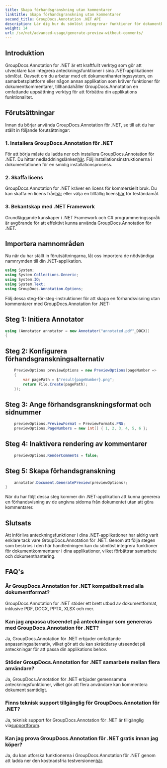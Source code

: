 ```yaml
---
title: Skapa förhandsgranskning utan kommentarer
linktitle: Skapa förhandsgranskning utan kommentarer
second_title: GroupDocs.Annotation .NET API
description: Lär dig hur du sömlöst integrerar funktioner för dokumentkommentarer i dina .NET-applikationer med hjälp av GroupDocs.Annotation for .NET.
weight: 14
url: /sv/net/advanced-usage/generate-preview-without-comments/
---
```

## Introduktion
GroupDocs.Annotation for .NET är ett kraftfullt verktyg som gör att utvecklare kan integrera anteckningsfunktioner i sina .NET-applikationer sömlöst. Oavsett om du arbetar med ett dokumenthanteringssystem, en samarbetsplattform eller någon annan applikation som kräver funktioner för dokumentkommentarer, tillhandahåller GroupDocs.Annotation en omfattande uppsättning verktyg för att förbättra din applikations funktionalitet.
## Förutsättningar
Innan du börjar använda GroupDocs.Annotation för .NET, se till att du har ställt in följande förutsättningar:
### 1. Installera GroupDocs.Annotation för .NET
 För att börja måste du ladda ner och installera GroupDocs.Annotation för .NET. Du hittar nedladdningslänken[här](https://releases.groupdocs.com/annotation/net/). Följ installationsinstruktionerna i dokumentationen för en smidig installationsprocess.
### 2. Skaffa licens
 GroupDocs.Annotation for .NET kräver en licens för kommersiellt bruk. Du kan skaffa en licens från[här](https://purchase.groupdocs.com/buy) eller välja en tillfällig licens[här](https://purchase.groupdocs.com/temporary-license/) för teständamål.
### 3. Bekantskap med .NET Framework
Grundläggande kunskaper i .NET Framework och C# programmeringsspråk är avgörande för att effektivt kunna använda GroupDocs.Annotation för .NET.

## Importera namnområden
Nu när du har ställt in förutsättningarna, låt oss importera de nödvändiga namnrymden till din .NET-applikation.

```csharp
using System;
using System.Collections.Generic;
using System.IO;
using System.Text;
using GroupDocs.Annotation.Options;
```

Följ dessa steg-för-steg-instruktioner för att skapa en förhandsvisning utan kommentarer med GroupDocs.Annotation for .NET:
## Steg 1: Initiera Annotator
```csharp
using (Annotator annotator = new Annotator("annotated.pdf"_DOCX))
{
```
## Steg 2: Konfigurera förhandsgranskningsalternativ
```csharp
    PreviewOptions previewOptions = new PreviewOptions(pageNumber =>
    {
        var pagePath = $"result{pageNumber}.png";
        return File.Create(pagePath);
    });
```
## Steg 3: Ange förhandsgranskningsformat och sidnummer
```csharp
    previewOptions.PreviewFormat = PreviewFormats.PNG;
    previewOptions.PageNumbers = new int[] { 1, 2, 3, 4, 5, 6 };
```
## Steg 4: Inaktivera rendering av kommentarer
```csharp
    previewOptions.RenderComments = false;
```
## Steg 5: Skapa förhandsgranskning
```csharp
    annotator.Document.GeneratePreview(previewOptions);
}
```
När du har följt dessa steg kommer din .NET-applikation att kunna generera en förhandsvisning av de angivna sidorna från dokumentet utan att göra kommentarer.

## Slutsats
Att införliva anteckningsfunktioner i dina .NET-applikationer har aldrig varit enklare tack vare GroupDocs.Annotation för .NET. Genom att följa stegen som beskrivs i den här handledningen kan du sömlöst integrera funktioner för dokumentkommentarer i dina applikationer, vilket förbättrar samarbete och dokumenthantering.
## FAQ's
### Är GroupDocs.Annotation for .NET kompatibelt med alla dokumentformat?
GroupDocs.Annotation for .NET stöder ett brett utbud av dokumentformat, inklusive PDF, DOCX, PPTX, XLSX och mer.
### Kan jag anpassa utseendet på anteckningar som genereras med GroupDocs.Annotation för .NET?
Ja, GroupDocs.Annotation för .NET erbjuder omfattande anpassningsalternativ, vilket gör att du kan skräddarsy utseendet på anteckningar för att passa din applikations behov.
### Stöder GroupDocs.Annotation for .NET samarbete mellan flera användare?
Ja, GroupDocs.Annotation för .NET erbjuder gemensamma anteckningsfunktioner, vilket gör att flera användare kan kommentera dokument samtidigt.
### Finns teknisk support tillgänglig för GroupDocs.Annotation för .NET?
 Ja, teknisk support för GroupDocs.Annotation för .NET är tillgänglig via[supportforum](https://forum.groupdocs.com/c/annotation/10).
### Kan jag prova GroupDocs.Annotation för .NET gratis innan jag köper?
 Ja, du kan utforska funktionerna i GroupDocs.Annotation för .NET genom att ladda ner den kostnadsfria testversionen[här](https://releases.groupdocs.com/).